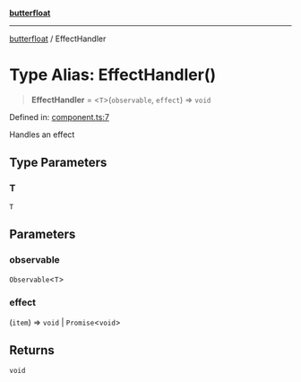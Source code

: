 [**butterfloat**](../README.md)

***

[butterfloat](../globals.md) / EffectHandler

# Type Alias: EffectHandler()

> **EffectHandler** = \<`T`\>(`observable`, `effect`) => `void`

Defined in: [component.ts:7](https://github.com/WorldMaker/butterfloat/blob/f0f5f6205e72911354af687f4fb1c543d3ebd586/component.ts#L7)

Handles an effect

## Type Parameters

### T

`T`

## Parameters

### observable

`Observable`\<`T`\>

### effect

(`item`) => `void` \| `Promise`\<`void`\>

## Returns

`void`

